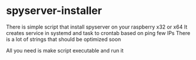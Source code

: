 # spyserver-installer
There is simple script that install spyserver on your raspberry x32 or x64
It creates service in systemd and task to crontab based on ping few IPs
There is a lot of strings that should be optimized soon

All you need is make script executable and run it
